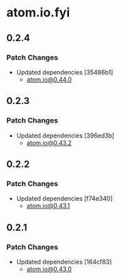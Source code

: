 # atom.io.fyi

## 0.2.4

### Patch Changes

- Updated dependencies [35486b1]
  - atom.io@0.44.0

## 0.2.3

### Patch Changes

- Updated dependencies [396ed3b]
  - atom.io@0.43.2

## 0.2.2

### Patch Changes

- Updated dependencies [f74e340]
  - atom.io@0.43.1

## 0.2.1

### Patch Changes

- Updated dependencies [164cf83]
  - atom.io@0.43.0
